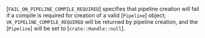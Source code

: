 [`FAIL_ON_PIPELINE_COMPILE_REQUIRED`] specifies
that pipeline creation will fail if a compile is required for creation
of a valid [`Pipeline`] object; `VK_PIPELINE_COMPILE_REQUIRED`
will be returned by pipeline creation, and the [`Pipeline`] will be
set to [`crate::Handle::null`].